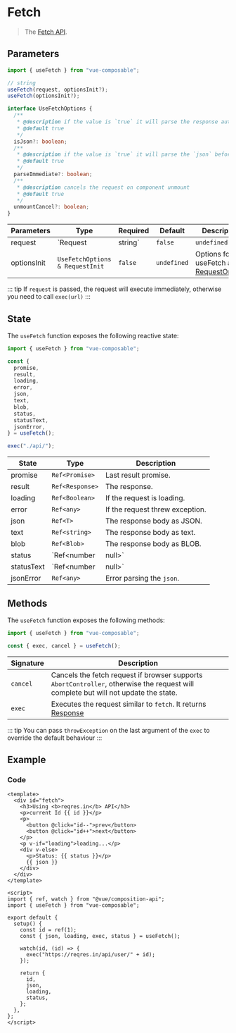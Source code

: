 # Fetch

> The [Fetch API](https://developer.mozilla.org/en-US/docs/Web/API/Fetch).

## Parameters

```ts
import { useFetch } from "vue-composable";

// string
useFetch(request, optionsInit?);
useFetch(optionsInit?);

interface UseFetchOptions {
  /**
   * @description if the value is `true` it will parse the response automatically `json`
   * @default true
   */
  isJson?: boolean;
  /**
   * @description if the value is `true` it will parse the `json` before resolving the promise
   * @default true
   */
  parseImmediate?: boolean;
  /**
   * @description cancels the request on component unmount
   * @default true
   */
  unmountCancel?: boolean;
}

```

| Parameters  | Type                            | Required | Default     | Description                                                                                                       |
| ----------- | ------------------------------- | -------- | ----------- | ----------------------------------------------------------------------------------------------------------------- |
| request     | `Request                        | string`  | `false`     | `undefined`                                                                                                       | [Request](https://developer.mozilla.org/en-US/docs/Web/API/Request) for the first request |
| optionsInit | `UseFetchOptions & RequestInit` | `false`  | `undefined` | Options for useFetch and [RequestOptions](https://developer.mozilla.org/en-US/docs/Web/API/Fetch_API/Using_Fetch) |

::: tip
If `request` is passed, the request will execute immediately, otherwise you need to call `exec(url)`
:::

## State

The `useFetch` function exposes the following reactive state:

```js
import { useFetch } from "vue-composable";

const {
  promise,
  result,
  loading,
  error,
  json,
  text,
  blob,
  status,
  statusText,
  jsonError,
} = useFetch();

exec("./api/");
```

| State      | Type            | Description                     |
| ---------- | --------------- | ------------------------------- |
| promise    | `Ref<Promise>`  | Last result promise.            |
| result     | `Ref<Response>` | The response.                   |
| loading    | `Ref<Boolean>`  | If the request is loading.      |
| error      | `Ref<any>`      | If the request threw exception. |
| json       | `Ref<T>`        | The response body as JSON.      |
| text       | `Ref<string>`   | The response body as text.      |
| blob       | `Ref<Blob>`     | The response body as BLOB.      |
| status     | `Ref<number     | null>`                          | The HTTP status code. |
| statusText | `Ref<number     | null>`                          | The HTTP status text, eg: "OK" for 200. |
| jsonError  | `Ref<any>`      | Error parsing the `json`.       |

## Methods

The `useFetch` function exposes the following methods:

```js
import { useFetch } from "vue-composable";

const { exec, cancel } = useFetch();
```

| Signature | Description                                                                                                                         |
| --------- | ----------------------------------------------------------------------------------------------------------------------------------- |
| `cancel`  | Cancels the fetch request if browser supports `AbortController`, otherwise the request will complete but will not update the state. |
| `exec`    | Executes the request similar to `fetch`. It returns [Response](https://developer.mozilla.org/en-US/docs/Web/API/Response)           |

::: tip
You can pass `throwException` on the last argument of the `exec` to override the default behaviour
:::

## Example

<fetch-example/>

### Code

```vue
<template>
  <div id="fetch">
    <h3>Using <b>reqres.in</b> API</h3>
    <p>current Id {{ id }}</p>
    <p>
      <button @click="id--">prev</button>
      <button @click="id++">next</button>
    </p>
    <p v-if="loading">loading...</p>
    <div v-else>
      <p>Status: {{ status }}</p>
      {{ json }}
    </div>
  </div>
</template>

<script>
import { ref, watch } from "@vue/composition-api";
import { useFetch } from "vue-composable";

export default {
  setup() {
    const id = ref(1);
    const { json, loading, exec, status } = useFetch();

    watch(id, (id) => {
      exec("https://reqres.in/api/user/" + id);
    });

    return {
      id,
      json,
      loading,
      status,
    };
  },
};
</script>
```
